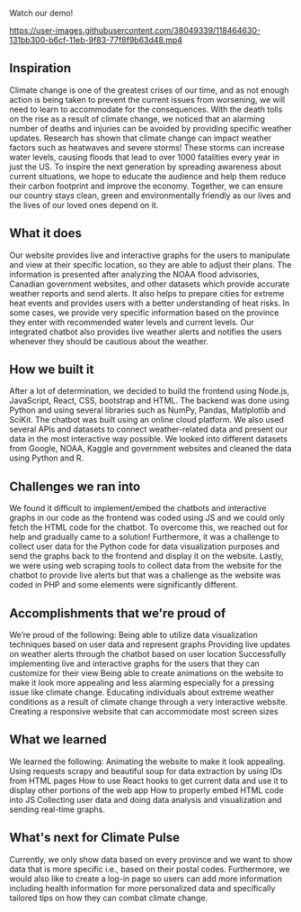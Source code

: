 Watch our demo!

https://user-images.githubusercontent.com/38049339/118464630-131bb300-b6cf-11eb-9f83-77f8f9b63d48.mp4

## Inspiration
Climate change is one of the greatest crises of our time, and as not enough action is being taken to prevent the current issues from worsening, we will need to learn to accommodate for the consequences. With the death tolls on the rise as a result of climate change, we noticed that an alarming number of deaths and injuries can be avoided by providing specific weather updates. Research has shown that climate change can impact weather factors such as heatwaves and severe storms! These storms can increase water levels, causing floods that lead to over 1000 fatalities every year in just the US. To inspire the next generation by spreading awareness about current situations, we hope to educate the audience and help them reduce their carbon footprint and improve the economy. Together, we can ensure our country stays clean, green and environmentally friendly as our lives and the lives of our loved ones depend on it. 

## What it does
Our website provides live and interactive graphs for the users to manipulate and view at their specific location, so they are able to adjust their plans. The information is presented after analyzing the NOAA flood advisories, Canadian government websites, and other datasets which provide accurate weather reports and send alerts. It also helps to prepare cities for extreme heat events and provides users with a better understanding of heat risks. In some cases, we provide very specific information based on the province they enter with recommended water levels and current levels. Our integrated chatbot also provides live weather alerts and notifies the users whenever they should be cautious about the weather. 

## How we built it
After a lot of determination, we decided to build the frontend using Node.js, JavaScript, React, CSS, bootstrap and HTML. The backend was done using Python and using several libraries such as NumPy, Pandas, Matlplotlib and SciKit. The chatbot was built using an online cloud platform.
We also used several APIs and datasets to connect weather-related data and present our data in the most interactive way possible. We looked into different datasets from Google, NOAA, Kaggle and government websites and cleaned the data using Python and R.

## Challenges we ran into
We found it difficult to implement/embed the chatbots and interactive graphs in our code as the frontend was coded using JS and we could only fetch the HTML code for the chatbot. To overcome this, we reached out for help and gradually came to a solution!
Furthermore, it was a challenge to collect user data for the Python code for data visualization purposes and send the graphs back to the frontend and display it on the website.
Lastly, we were using web scraping tools to collect data from the website for the chatbot to provide live alerts but that was a challenge as the website was coded in PHP and some elements were significantly different. 

## Accomplishments that we're proud of
We’re proud of the following:
Being able to utilize data visualization techniques based on user data and represent graphs
Providing live updates on weather alerts through the chatbot based on user location 
Successfully implementing live and interactive graphs for the users that they can customize for their view
Being able to create animations on the website to make it look more appealing and less alarming especially for a pressing issue like climate change.
Educating individuals about extreme weather conditions as a result of climate change through a very interactive website. 
Creating a responsive website that can accommodate most screen sizes

## What we learned
We learned the following:
Animating the website to make it look appealing.
Using requests scrapy and beautiful soup for data extraction by using IDs from HTML pages 
How to use React hooks to get current data and use it to display other portions of the web app
How to properly embed HTML code into JS
Collecting user data and doing data analysis and visualization and sending real-time graphs.

## What's next for **Climate Pulse**
Currently, we only show data based on every province and we want to show data that is more specific i.e., based on their postal codes. Furthermore, we would also like to create a log-in page so users can add more information including health information for more personalized data and specifically tailored tips on how they can combat climate change. 
